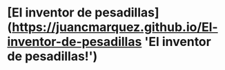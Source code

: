 # [El inventor de pesadillas] (https://juancmarquez.github.io/El-inventor-de-pesadillas 'El inventor de pesadillas!')
